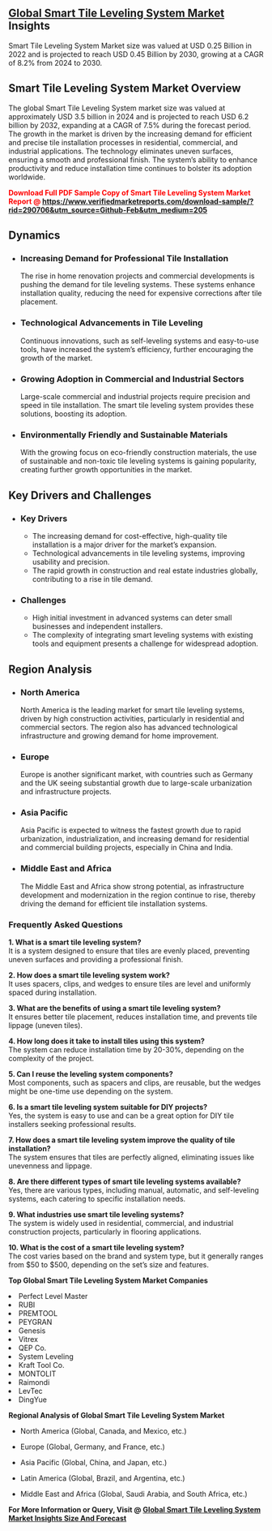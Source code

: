 <h2><a href="https://www.verifiedmarketreports.com/download-sample/?rid=290706&amp;utm_source=Github&amp;utm_medium=205" target="_blank">Global Smart Tile Leveling System Market</a> Insights</h2><p>Smart Tile Leveling System Market size was valued at USD 0.25 Billion in 2022 and is projected to reach USD 0.45 Billion by 2030, growing at a CAGR of 8.2% from 2024 to 2030.</p><p><h2>Smart Tile Leveling System Market Overview</h2> <p>The global Smart Tile Leveling System market size was valued at approximately USD 3.5 billion in 2024 and is projected to reach USD 6.2 billion by 2032, expanding at a CAGR of 7.5% during the forecast period. The growth in the market is driven by the increasing demand for efficient and precise tile installation processes in residential, commercial, and industrial applications. The technology eliminates uneven surfaces, ensuring a smooth and professional finish. The system’s ability to enhance productivity and reduce installation time continues to bolster its adoption worldwide.</p> <p><b><p><span class=""><span style="color: #ff0000;"><strong>Download Full PDF Sample Copy of Smart Tile Leveling System Market Report</strong> @ </span><a href="https://www.verifiedmarketreports.com/download-sample/?rid=290706&amp;utm_source=Github-Feb&amp;utm_medium=205" target="_blank">https://www.verifiedmarketreports.com/download-sample/?rid=290706&amp;utm_source=Github-Feb&amp;utm_medium=205</a></span></p></b></p> <h2>Dynamics</h2> <ul> <li><h3>Increasing Demand for Professional Tile Installation</h3> The rise in home renovation projects and commercial developments is pushing the demand for tile leveling systems. These systems enhance installation quality, reducing the need for expensive corrections after tile placement. </li> <li><h3>Technological Advancements in Tile Leveling</h3> Continuous innovations, such as self-leveling systems and easy-to-use tools, have increased the system’s efficiency, further encouraging the growth of the market. </li> <li><h3>Growing Adoption in Commercial and Industrial Sectors</h3> Large-scale commercial and industrial projects require precision and speed in tile installation. The smart tile leveling system provides these solutions, boosting its adoption. </li> <li><h3>Environmentally Friendly and Sustainable Materials</h3> With the growing focus on eco-friendly construction materials, the use of sustainable and non-toxic tile leveling systems is gaining popularity, creating further growth opportunities in the market. </li> </ul> <h2>Key Drivers and Challenges</h2> <ul> <li><h3>Key Drivers</h3> <ul> <li>The increasing demand for cost-effective, high-quality tile installation is a major driver for the market’s expansion.</li> <li>Technological advancements in tile leveling systems, improving usability and precision.</li> <li>The rapid growth in construction and real estate industries globally, contributing to a rise in tile demand.</li> </ul> </li> <li><h3>Challenges</h3> <ul> <li>High initial investment in advanced systems can deter small businesses and independent installers.</li> <li>The complexity of integrating smart leveling systems with existing tools and equipment presents a challenge for widespread adoption.</li> </ul> </li> </ul> <h2>Region Analysis</h2> <ul> <li><h3>North America</h3> North America is the leading market for smart tile leveling systems, driven by high construction activities, particularly in residential and commercial sectors. The region also has advanced technological infrastructure and growing demand for home improvement. </li> <li><h3>Europe</h3> Europe is another significant market, with countries such as Germany and the UK seeing substantial growth due to large-scale urbanization and infrastructure projects. </li> <li><h3>Asia Pacific</h3> Asia Pacific is expected to witness the fastest growth due to rapid urbanization, industrialization, and increasing demand for residential and commercial building projects, especially in China and India. </li> <li><h3>Middle East and Africa</h3> The Middle East and Africa show strong potential, as infrastructure development and modernization in the region continue to rise, thereby driving the demand for efficient tile installation systems. </li> </ul> <h3>Frequently Asked Questions</h3> <p><b>1. What is a smart tile leveling system?</b><br>It is a system designed to ensure that tiles are evenly placed, preventing uneven surfaces and providing a professional finish.</p> <p><b>2. How does a smart tile leveling system work?</b><br>It uses spacers, clips, and wedges to ensure tiles are level and uniformly spaced during installation.</p> <p><b>3. What are the benefits of using a smart tile leveling system?</b><br>It ensures better tile placement, reduces installation time, and prevents tile lippage (uneven tiles). </p> <p><b>4. How long does it take to install tiles using this system?</b><br>The system can reduce installation time by 20-30%, depending on the complexity of the project.</p> <p><b>5. Can I reuse the leveling system components?</b><br>Most components, such as spacers and clips, are reusable, but the wedges might be one-time use depending on the system.</p> <p><b>6. Is a smart tile leveling system suitable for DIY projects?</b><br>Yes, the system is easy to use and can be a great option for DIY tile installers seeking professional results.</p> <p><b>7. How does a smart tile leveling system improve the quality of tile installation?</b><br>The system ensures that tiles are perfectly aligned, eliminating issues like unevenness and lippage.</p> <p><b>8. Are there different types of smart tile leveling systems available?</b><br>Yes, there are various types, including manual, automatic, and self-leveling systems, each catering to specific installation needs.</p> <p><b>9. What industries use smart tile leveling systems?</b><br>The system is widely used in residential, commercial, and industrial construction projects, particularly in flooring applications.</p> <p><b>10. What is the cost of a smart tile leveling system?</b><br>The cost varies based on the brand and system type, but it generally ranges from $50 to $500, depending on the set’s size and features.</p> </p><p><strong>Top Global Smart Tile Leveling System Market Companies</strong></p><div data-test-id=""><p><li>Perfect Level Master</li><li> RUBI</li><li> PREMTOOL</li><li> PEYGRAN</li><li> Genesis</li><li> Vitrex</li><li> QEP Co.</li><li> System Leveling</li><li> Kraft Tool Co.</li><li> MONTOLIT</li><li> Raimondi</li><li> LevTec</li><li> DingYue</li></p><div><strong>Regional Analysis of&nbsp;Global Smart Tile Leveling System Market</strong></div><ul><li dir="ltr"><p dir="ltr">North America&nbsp;(Global, Canada, and Mexico, etc.)</p></li><li dir="ltr"><p dir="ltr">Europe (Global, Germany, and France, etc.)</p></li><li dir="ltr"><p dir="ltr">Asia Pacific&nbsp;(Global, China, and Japan, etc.)</p></li><li dir="ltr"><p dir="ltr">Latin America&nbsp;(Global, Brazil, and Argentina, etc.)</p></li><li dir="ltr">Middle East and Africa&nbsp;(Global, Saudi Arabia, and South Africa, etc.)</li></ul><p><strong>For More Information or Query, Visit @&nbsp;</strong><strong><a href="https://www.verifiedmarketreports.com/product/smart-tile-leveling-system-market/?utm_source=Github&amp;utm_medium=205" target="_blank">Global Smart Tile Leveling System Market Insights Size And Forecast</a></strong></p></div>
